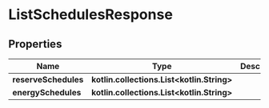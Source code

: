 
# ListSchedulesResponse

## Properties
Name | Type | Description | Notes
------------ | ------------- | ------------- | -------------
**reserveSchedules** | **kotlin.collections.List&lt;kotlin.String&gt;** |  | 
**energySchedules** | **kotlin.collections.List&lt;kotlin.String&gt;** |  | 



